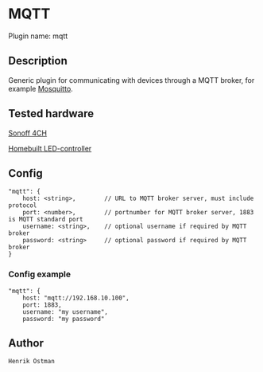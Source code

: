 # MQTT

Plugin name: mqtt

## Description

Generic plugin for communicating with devices through a MQTT broker, for example [Mosquitto](https://mosquitto.org/).

## Tested hardware

[Sonoff 4CH](https://www.itead.cc/wiki/Sonoff_4CH)

[Homebuilt LED-controller](https://github.com/trycoon/ledstripe-controller)


## Config

    "mqtt": {
        host: <string>,        // URL to MQTT broker server, must include protocol
        port: <number>,        // portnumber for MQTT broker server, 1883 is MQTT standard port
        username: <string>,    // optional username if required by MQTT broker
        password: <string>     // optional password if required by MQTT broker
    }


### Config example

    "mqtt": {
        host: "mqtt://192.168.10.100",
        port: 1883,
        username: "my username",
        password: "my password"


## Author

    Henrik Östman
